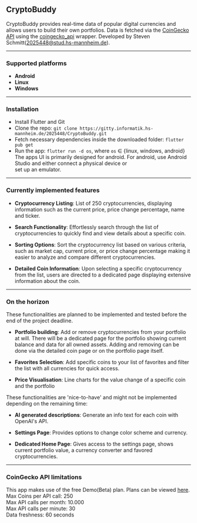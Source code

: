## CryptoBuddy

CryptoBuddy provides real-time data of popular digital currencies
and allows users to build their own portfolios.
Data is fetched via the [CoinGecko API](https://www.coingecko.com/en/api) 
using the [coingecko_api](https://pub.dev/packages/coingecko_api) wrapper. Developed by Steven Schmitt(2025448@stud.hs-mannheim.de).

---

### Supported platforms

- **Android**
- **Linux**
- **Windows**

---

### Installation

- Install Flutter and Git
- Clone the repo: ```git clone https://gitty.informatik.hs-mannheim.de/2025448/CryptoBuddy.git```
- Fetch necessary dependencies inside the downloaded folder: ```flutter pub get```
- Run the app: ```flutter run -d os```, where ```os``` &isin; {linux, windows, android}\
The apps UI is primarily designed for android. For android, use Android Studio and either connect a physical device or\
set up an emulator.

---

### Currently implemented features

- **Cryptocurrency Listing**: List of 250 cryptocurrencies, displaying information such as
    the current price, price change percentage, name and ticker.


- **Search Functionality**: Effortlessly search through the list of cryptocurrencies 
    to quickly find and view details about a specific coin.


- **Sorting Options**: Sort the cryptocurrency list based on various criteria, such as market cap,
    current price, or price change percentage making it easier to analyze and compare different cryptocurrencies.


- **Detailed Coin Information**: Upon selecting a specific cryptocurrency from the list, users
    are directed to a dedicated page displaying extensive information about the coin.

---

### On the horizon

These functionalities are planned to be implemented and tested before the end of the project deadline.

- **Portfolio building**: Add or remove cryptocurrencies from your portfolio at will. There will be a dedicated
    page for the portfolio showing current balance and data for all owned assets.
    Adding and removing can be done via the detailed coin page or on the portfolio page itself.


- **Favorites Selection**: Add specific coins to your list of favorites and
    filter the list with all currencies for quick access.


-  **Price Visualisation**: Line charts for the value change of a specific coin and the portfolio

These functionalities are 'nice-to-have' and might not be implemented depending on the remaining time:


- **AI generated descriptions**: Generate an info text for each coin with OpenAI's API.


- **Settings Page**: Provides options to change color scheme and currency.


- **Dedicated Home Page**: Gives access to the settings page, shows current portfolio value, a currency converter
    and  favored cryptocurrencies.

---

### CoinGecko API limitations

This app makes use of the free Demo(Beta) plan. Plans can be viewed [here](https://www.coingecko.com/en/api/pricing). <br>
Max Coins per API call: 250\
Max API calls per month: 10.000\
Max API calls per minute: 30\
Data freshness: 60 seconds

